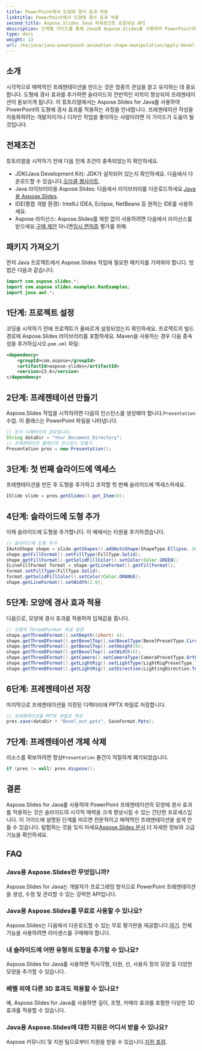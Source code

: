 ```yaml
---
title: PowerPoint에서 도형에 경사 효과 적용
linktitle: PowerPoint에서 도형에 경사 효과 적용
second_title: Aspose.Slides Java 파워포인트 프로세싱 API
description: 단계별 가이드를 통해 Java용 Aspose.Slides를 사용하여 PowerPoint의 모양에 경사 효과를 적용하는 방법을 알아보세요. 프레젠테이션을 향상시키세요.
type: docs
weight: 13
url: /ko/java/java-powerpoint-animation-shape-manipulation/apply-bevel-effects-shapes-powerpoint/
---
```

## 소개
시각적으로 매력적인 프레젠테이션을 만드는 것은 청중의 관심을 끌고 유지하는 데 중요합니다. 도형에 경사 효과를 추가하면 슬라이드의 전반적인 미학이 향상되어 프레젠테이션이 돋보이게 됩니다. 이 튜토리얼에서는 Aspose.Slides for Java를 사용하여 PowerPoint의 도형에 경사 효과를 적용하는 과정을 안내합니다. 프레젠테이션 작성을 자동화하려는 개발자이거나 디자인 작업을 좋아하는 사람이라면 이 가이드가 도움이 될 것입니다.
## 전제조건
튜토리얼을 시작하기 전에 다음 전제 조건이 충족되었는지 확인하세요.
-  JDK(Java Development Kit): JDK가 설치되어 있는지 확인하세요. 다음에서 다운로드할 수 있습니다.[오라클 웹사이트](https://www.oracle.com/java/technologies/javase-downloads.html).
-  Java 라이브러리용 Aspose.Slides: 다음에서 라이브러리를 다운로드하세요.[Java용 Aspose.Slides](https://releases.aspose.com/slides/java/).
- IDE(통합 개발 환경): IntelliJ IDEA, Eclipse, NetBeans 등 원하는 IDE를 사용하세요.
-  Aspose 라이선스: Aspose.Slides를 제한 없이 사용하려면 다음에서 라이선스를 받으세요.[구매 제안](https://purchase.aspose.com/buy) 아니면[임시 면허증](https://purchase.aspose.com/temporary-license/) 평가를 위해.
## 패키지 가져오기
먼저 Java 프로젝트에서 Aspose.Slides 작업에 필요한 패키지를 가져와야 합니다. 방법은 다음과 같습니다.
```java
import com.aspose.slides.*;
import com.aspose.slides.examples.RunExamples;
import java.awt.*;
```
## 1단계: 프로젝트 설정
 코딩을 시작하기 전에 프로젝트가 올바르게 설정되었는지 확인하세요. 프로젝트의 빌드 경로에 Aspose.Slides 라이브러리를 포함하세요. Maven을 사용하는 경우 다음 종속성을 추가하십시오.`pom.xml` 파일:
```xml
<dependency>
    <groupId>com.aspose</groupId>
    <artifactId>aspose-slides</artifactId>
    <version>23.6</version>
</dependency>
```
## 2단계: 프레젠테이션 만들기
 Aspose.Slides 작업을 시작하려면 다음의 인스턴스를 생성해야 합니다.`Presentation` 수업. 이 클래스는 PowerPoint 파일을 나타냅니다.
```java
// 문서 디렉터리의 경로입니다.
String dataDir = "Your Document Directory";
// 프레젠테이션 클래스의 인스턴스 만들기
Presentation pres = new Presentation();
```
## 3단계: 첫 번째 슬라이드에 액세스
프레젠테이션을 만든 후 도형을 추가하고 조작할 첫 번째 슬라이드에 액세스하세요.
```java
ISlide slide = pres.getSlides().get_Item(0);
```
## 4단계: 슬라이드에 도형 추가
이제 슬라이드에 도형을 추가합니다. 이 예에서는 타원을 추가하겠습니다.
```java
// 슬라이드에 도형 추가
IAutoShape shape = slide.getShapes().addAutoShape(ShapeType.Ellipse, 30, 30, 100, 100);
shape.getFillFormat().setFillType(FillType.Solid);
shape.getFillFormat().getSolidFillColor().setColor(Color.GREEN);
ILineFillFormat format = shape.getLineFormat().getFillFormat();
format.setFillType(FillType.Solid);
format.getSolidFillColor().setColor(Color.ORANGE);
shape.getLineFormat().setWidth(2.0);
```
## 5단계: 모양에 경사 효과 적용
다음으로, 모양에 경사 효과를 적용하여 입체감을 줍니다.
```java
// 도형의 ThreeDFormat 속성 설정
shape.getThreeDFormat().setDepth((short) 4);
shape.getThreeDFormat().getBevelTop().setBevelType(BevelPresetType.Circle);
shape.getThreeDFormat().getBevelTop().setHeight(6);
shape.getThreeDFormat().getBevelTop().setWidth(6);
shape.getThreeDFormat().getCamera().setCameraType(CameraPresetType.OrthographicFront);
shape.getThreeDFormat().getLightRig().setLightType(LightRigPresetType.ThreePt);
shape.getThreeDFormat().getLightRig().setDirection(LightingDirection.Top);
```
## 6단계: 프레젠테이션 저장
마지막으로 프레젠테이션을 지정된 디렉터리에 PPTX 파일로 저장합니다.
```java
// 프레젠테이션을 PPTX 파일로 작성
pres.save(dataDir + "Bevel_out.pptx", SaveFormat.Pptx);
```
## 7단계: 프레젠테이션 개체 삭제
 리소스를 확보하려면 항상`Presentation` 물건이 적절하게 폐기되었습니다.
```java
if (pres != null) pres.dispose();
```
## 결론
 Aspose.Slides for Java를 사용하여 PowerPoint 프레젠테이션의 모양에 경사 효과를 적용하는 것은 슬라이드의 시각적 매력을 크게 향상시킬 수 있는 간단한 프로세스입니다. 이 가이드에 설명된 단계를 따르면 전문적이고 매력적인 프레젠테이션을 쉽게 만들 수 있습니다. 탐험하는 것을 잊지 마세요[Aspose.Slides 문서](https://reference.aspose.com/slides/java/) 더 자세한 정보와 고급 기능을 확인하세요.
## FAQ
### Java용 Aspose.Slides란 무엇입니까?
Aspose.Slides for Java는 개발자가 프로그래밍 방식으로 PowerPoint 프레젠테이션을 생성, 수정 및 관리할 수 있는 강력한 API입니다.
### Java용 Aspose.Slides를 무료로 사용할 수 있나요?
 Aspose.Slides는 다음에서 다운로드할 수 있는 무료 평가판을 제공합니다.[여기](https://releases.aspose.com/). 전체 기능을 사용하려면 라이센스를 구매해야 합니다.
### 내 슬라이드에 어떤 유형의 도형을 추가할 수 있나요?
Aspose.Slides for Java를 사용하면 직사각형, 타원, 선, 사용자 정의 모양 등 다양한 모양을 추가할 수 있습니다.
### 베벨 외에 다른 3D 효과도 적용할 수 있나요?
예, Aspose.Slides for Java를 사용하면 깊이, 조명, 카메라 효과를 포함한 다양한 3D 효과를 적용할 수 있습니다.
### Java용 Aspose.Slides에 대한 지원은 어디서 받을 수 있나요?
 Aspose 커뮤니티 및 지원 팀으로부터 지원을 받을 수 있습니다.[지원 포럼](https://forum.aspose.com/c/slides/11).